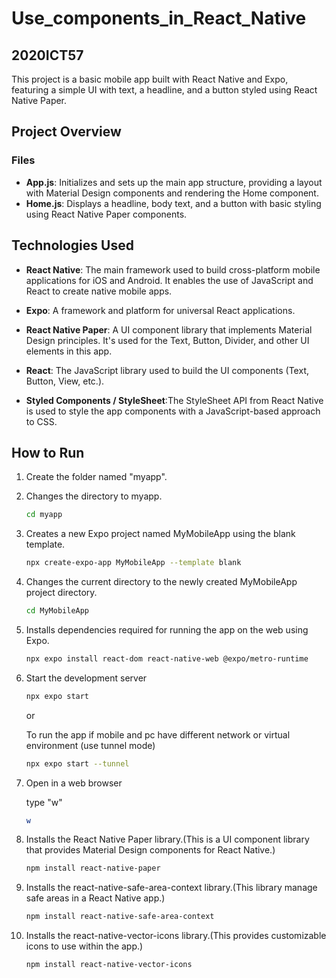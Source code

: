 # Use_components_in_React_Native

## 2020ICT57

This project is a basic mobile app built with React Native and Expo, featuring a simple UI with text, a headline, and a button styled using React Native Paper.

## Project Overview

### Files
- **App.js**: Initializes and sets up the main app structure, providing a layout with Material Design components and rendering the Home component. 
- **Home.js**:  Displays a headline, body text, and a button with basic styling using React Native Paper components.


## Technologies Used

- **React Native**: The main framework used to build cross-platform mobile applications for iOS and Android. It enables the use of JavaScript and React to create native mobile apps.

- **Expo**: A framework and platform for universal React applications.

- **React Native Paper**: A UI component library that implements Material Design principles. It's used for the Text, Button, Divider, and other UI elements in this app.

- **React**: The JavaScript library used to build the UI components (Text, Button, View, etc.).

- **Styled Components / StyleSheet**:The StyleSheet API from React Native is used to style the app components with a JavaScript-based approach to CSS.

## How to Run
1. Create the folder named "myapp".


2. Changes the directory to myapp.
    ```bash
    cd myapp
    ```


3. Creates a new Expo project named MyMobileApp using the blank template.
    ```bash
    npx create-expo-app MyMobileApp --template blank
    ```


4. Changes the current directory to the newly created MyMobileApp project directory.
   ```bash
   cd MyMobileApp
   ```


5. Installs dependencies required for running the app on the web using Expo.
    ```bash
    npx expo install react-dom react-native-web @expo/metro-runtime
    ```


6. Start the development server
   ```bash
   npx expo start
   ```
   or

   To run the app if mobile and pc have different network or virtual environment (use tunnel mode)

   ```bash
   npx expo start --tunnel
    ```


7.  Open in a web browser

    type "w"

     ```bash
    w
    ```


8. Installs the React Native Paper library.(This is a UI component library that provides Material Design components for React Native.)
    ```bash
    npm install react-native-paper
    ```


9. Installs the react-native-safe-area-context library.(This library manage safe areas in a React Native app.)
    ```bash
    npm install react-native-safe-area-context
    ```

    
10. Installs the react-native-vector-icons library.(This provides customizable icons to use within the app.)
    ```bash
    npm install react-native-vector-icons
    ```

  